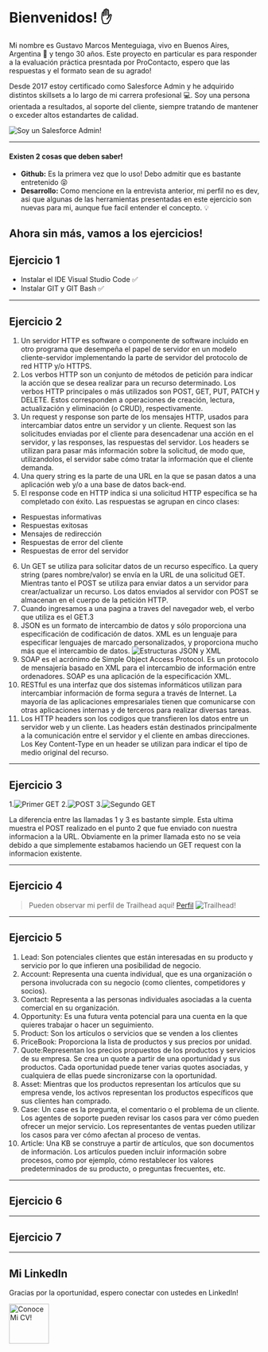 Bienvenidos! :raised_hand:
============

Mi nombre es Gustavo Marcos Menteguiaga, vivo en Buenos Aires, Argentina :house_with_garden: y tengo 30 años. Este proyecto en particular es para responder a la evaluación práctica presntada por ProContacto, espero que las respuestas y el formato sean de su agrado!

Desde 2017 estoy certificado como Salesforce Admin y he adquirido distintos skillsets a lo largo de mi carrera profesional :computer:. Soy una persona orientada a resultados, al soporte del cliente, siempre tratando de mantener o exceder altos estandartes de calidad.

![Soy un Salesforce Admin!](https://i.imgur.com/bRvjVoK.png)


---

#### Existen 2 cosas que deben saber!
- **Github:** Es la primera vez que lo uso! Debo admitir que es bastante entretenido :stuck_out_tongue_closed_eyes:
- **Desarrollo:** Como mencione en la entrevista anterior, mi perfil no es dev, asi que algunas de las herramientas presentadas en este ejercicio son nuevas para mi, aunque fue facil entender el concepto. :bulb:

Ahora sin más, vamos a los ejercicios!
---

## Ejercicio 1

- Instalar el IDE Visual Studio Code :white_check_mark:
- Instalar GIT y GIT Bash :white_check_mark:

---

## Ejercicio 2

1. Un servidor HTTP es software o componente de software incluido en otro programa que desempeña el papel de servidor en un modelo cliente-servidor implementando la parte de servidor del protocolo de red HTTP y/o HTTPS.
2. Los verbos HTTP son un conjunto de métodos de petición para indicar la acción que se desea realizar para un recurso determinado. Los verbos HTTP principales o más utilizados son POST, GET, PUT, PATCH y DELETE. Estos corresponden a operaciones de creación, lectura, actualización y eliminación (o CRUD), respectivamente.
3. Un request y response son parte de los mensajes HTTP, usados para intercambiar datos entre un servidor y un cliente. Request son las solicitudes enviadas por el cliente para desencadenar una acción en el servidor, y las responses, las respuestas del servidor. Los headers se utilizan para pasar más información sobre la solicitud, de modo que, utilizandolos, el servidor sabe cómo tratar la información que el cliente demanda.
4. Una query string es la parte de una URL en la que se pasan datos a una aplicación web y/o a una base de datos back-end.
5. El response code en HTTP indica si una solicitud HTTP específica se ha completado con éxito. Las respuestas se agrupan en cinco clases:
- Respuestas informativas 
- Respuestas exitosas 
- Mensajes de redirección 
- Respuestas de error del cliente 
- Respuestas de error del servidor 
6. Un GET se utiliza para solicitar datos de un recurso específico. La query string (pares nombre/valor) se envía en la URL de una solicitud GET. Mientras tanto el
POST se utiliza para enviar datos a un servidor para crear/actualizar un recurso. Los datos enviados al servidor con POST se almacenan en el cuerpo de la petición HTTP.
7. Cuando ingresamos a una pagina a traves del navegador web, el verbo que utiliza es el GET.3
8. JSON es un formato de intercambio de datos y sólo proporciona una especificación de codificación de datos. XML es un lenguaje para especificar lenguajes de marcado personalizados, y proporciona mucho más que el intercambio de datos.
![Estructuras JSON y XML](https://i.imgur.com/2wCiEGz.png)
9. SOAP es el acrónimo de Simple Object Access Protocol. Es un protocolo de mensajería basado en XML para el intercambio de información entre ordenadores. SOAP es una aplicación de la especificación XML.
10. RESTful es una interfaz que dos sistemas informáticos utilizan para intercambiar información de forma segura a través de Internet. La mayoría de las aplicaciones empresariales tienen que comunicarse con otras aplicaciones internas y de terceros para realizar diversas tareas.
11. Los HTTP headers son los codigos que transfieren los datos entre un servidor web y un cliente. Las headers están destinados principalmente a la comunicación entre el servidor y el cliente en ambas direcciones. Los Key Content-Type en un header se utilizan para indicar el tipo de medio original del recurso.

---

## Ejercicio 3

1.![Primer GET](https://i.imgur.com/E4Z6lmR.png)
2.![POST](https://i.imgur.com/gRWfmZW.png)
3.![Segundo GET](https://i.imgur.com/XkFquzQ.png)

La diferencia entre las llamadas 1 y 3 es bastante simple. Esta ultima muestra el POST realizado en el punto 2 que fue enviado con nuestra informacion a la URL. Obviamente en la primer llamada esto no se veia debido a que simplemente estabamos haciendo un GET request con la informacion existente.



---

## Ejercicio 4
> Pueden observar mi perfil de Trailhead aqui! [Perfil](https://trailblazer.me/id/gmenteguiaga)
![Trailhead!](https://i.imgur.com/8fCD3p9.png)


---

## Ejercicio 5

1. Lead: Son potenciales clientes que están interesadas en su producto y servicio por lo que infieren una posibilidad de negocio.
2. Account: Representa una cuenta individual, que es una organización o persona involucrada con su negocio (como clientes, competidores y socios).
3. Contact: Representa a las personas individuales asociadas a la cuenta comercial en su organización. 
4. Opportunity: Es una futura venta potencial para una cuenta en la que quieres trabajar o hacer un seguimiento.
5. Product: Son los artículos o servicios que se venden a los clientes
6. PriceBook: Proporciona la lista de productos y sus precios por unidad.
7. Quote:Representan los precios propuestos de los productos y servicios de su empresa. Se crea un quote a partir de una oportunidad y sus productos. Cada oportunidad puede tener varias quotes asociadas, y cualquiera de ellas puede sincronizarse con la oportunidad.
8. Asset: Mientras que los productos representan los artículos que su empresa vende, los activos representan los productos específicos que sus clientes han comprado.
9. Case: Un case es la pregunta, el comentario o el problema de un cliente. Los agentes de soporte pueden revisar los casos para ver cómo pueden ofrecer un mejor servicio. Los representantes de ventas pueden utilizar los casos para ver cómo afectan al proceso de ventas.
10. Article: Una KB se construye a partir de artículos, que son documentos de información. Los artículos pueden incluir información sobre procesos, como por ejemplo, cómo restablecer los valores predeterminados de su producto, o preguntas frecuentes, etc.
 
---

## Ejercicio 6

---

## Ejercicio 7

---
## Mi LinkedIn

Gracias por la oportunidad, espero conectar con ustedes en LinkedIn!

<a href="https://www.linkedin.com/in/gmenteguiaga/" target="_blank"><img src="https://i.imgur.com/xVJswLH.png" alt="Conoce Mi CV!" height="80" width="80" ></a>



